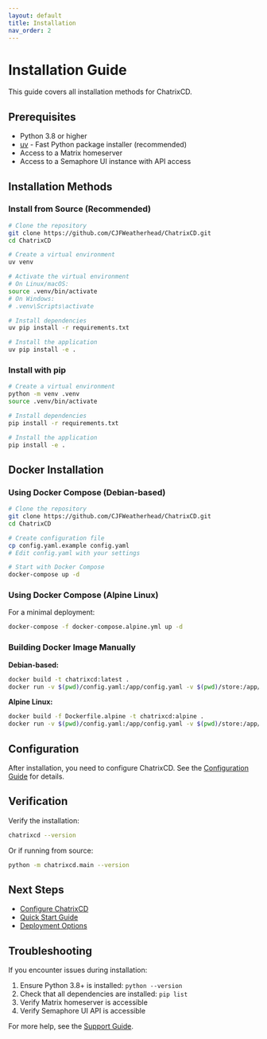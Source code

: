 ```yaml
---
layout: default
title: Installation
nav_order: 2
---
```


# Installation Guide

This guide covers all installation methods for ChatrixCD.

## Prerequisites

- Python 3.8 or higher
- [uv](https://docs.astral.sh/uv/) - Fast Python package installer (recommended)
- Access to a Matrix homeserver
- Access to a Semaphore UI instance with API access

## Installation Methods

### Install from Source (Recommended)

```bash
# Clone the repository
git clone https://github.com/CJFWeatherhead/ChatrixCD.git
cd ChatrixCD

# Create a virtual environment
uv venv

# Activate the virtual environment
# On Linux/macOS:
source .venv/bin/activate
# On Windows:
# .venv\Scripts\activate

# Install dependencies
uv pip install -r requirements.txt

# Install the application
uv pip install -e .
```

### Install with pip

```bash
# Create a virtual environment
python -m venv .venv
source .venv/bin/activate

# Install dependencies
pip install -r requirements.txt

# Install the application
pip install -e .
```

## Docker Installation

### Using Docker Compose (Debian-based)

```bash
# Clone the repository
git clone https://github.com/CJFWeatherhead/ChatrixCD.git
cd ChatrixCD

# Create configuration file
cp config.yaml.example config.yaml
# Edit config.yaml with your settings

# Start with Docker Compose
docker-compose up -d
```

### Using Docker Compose (Alpine Linux)

For a minimal deployment:

```bash
docker-compose -f docker-compose.alpine.yml up -d
```

### Building Docker Image Manually

**Debian-based:**
```bash
docker build -t chatrixcd:latest .
docker run -v $(pwd)/config.yaml:/app/config.yaml -v $(pwd)/store:/app/store chatrixcd:latest
```

**Alpine Linux:**
```bash
docker build -f Dockerfile.alpine -t chatrixcd:alpine .
docker run -v $(pwd)/config.yaml:/app/config.yaml -v $(pwd)/store:/app/store chatrixcd:alpine
```

## Configuration

After installation, you need to configure ChatrixCD. See the [Configuration Guide](configuration.html) for details.

## Verification

Verify the installation:

```bash
chatrixcd --version
```

Or if running from source:

```bash
python -m chatrixcd.main --version
```

## Next Steps

- [Configure ChatrixCD](configuration.html)
- [Quick Start Guide](quickstart.html)
- [Deployment Options](deployment.html)

## Troubleshooting

If you encounter issues during installation:

1. Ensure Python 3.8+ is installed: `python --version`
2. Check that all dependencies are installed: `pip list`
3. Verify Matrix homeserver is accessible
4. Verify Semaphore UI API is accessible

For more help, see the [Support Guide](support.html).
